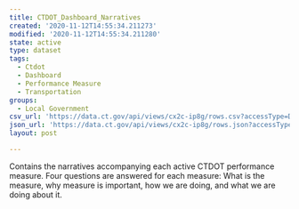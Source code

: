 ```yaml
---
title: CTDOT_Dashboard_Narratives
created: '2020-11-12T14:55:34.211273'
modified: '2020-11-12T14:55:34.211280'
state: active
type: dataset
tags:
  - Ctdot
  - Dashboard
  - Performance Measure
  - Transportation
groups:
  - Local Government
csv_url: 'https://data.ct.gov/api/views/cx2c-ip8g/rows.csv?accessType=DOWNLOAD'
json_url: 'https://data.ct.gov/api/views/cx2c-ip8g/rows.json?accessType=DOWNLOAD'
layout: post

---
```

Contains the narratives accompanying each active CTDOT performance measure.  Four questions are answered for each measure:  What is the measure, why measure is important, how we are doing, and what we are doing about it.
